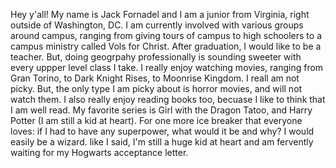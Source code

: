Hey y'all! My name is Jack Fornadel and I am a junior from Virginia, right outside of Washington, DC. I am currently involved with various groups around campus, ranging from giving tours of campus to high schoolers to a campus ministry called Vols for Christ. After graduation, I would like to be a teacher. But, doing geogrpahy professionally is sounding sweeter with every uppper level class I take. 
I really enjoy watching movies, ranging from Gran Torino, to Dark Knight Rises, to Moonrise Kingdom. I reall am not picky. But, the only type I am picky about is horror movies, and will not watch them. I also really enjoy reading books too, becuase I like to think that I am well read. My favorite series is Girl with the Dragon Tatoo, and Harry Potter (I am still a kid at heart). 
For one more ice breaker that everyone loves: if I had to have any superpower, what would it be and why? I would easily be a wizard. like I said, I'm still a huge kid at heart and am fervently waiting for my Hogwarts acceptance letter. 